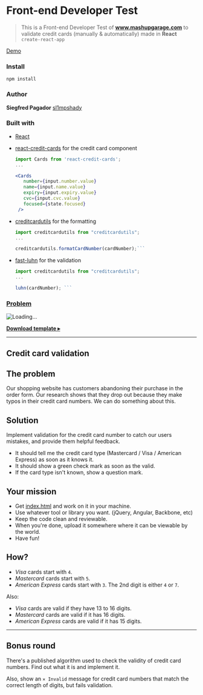 # Front-end Developer Test

> This is a Front-end Developer Test of **www.mashupgarage.com**
> to validate credit cards (manually & automatically) made in **React** `create-react-app`

[Demo](https://sl1mpshady.github.io/devtest/index.html)

### Install

```
npm install
```

### Author

**Siegfred Pagador** [sl1mpshady](https://github.com/sl1mpshady)

### Built with

* [React](https://reactjs.org/)
* [react-credit-cards](https://github.com/amarofashion/react-credit-cards) for the credit card component

  ```jsx
  import Cards from 'react-credit-cards';
  ...

  <Cards
     number={input.number.value}
     name={input.name.value}
     expiry={input.expiry.value}
     cvc={input.cvc.value}
     focused={state.focused}
   />
  ```

* [creditcardutils](https://www.npmjs.com/package/creditcardutils) for the formatting

  ````jsx
  import creditcardutils from "creditcardutils";
  ...

  creditcardutils.formatCardNumber(cardNumber);```
  ````

- [fast-luhn](https://www.npmjs.com/package/fast-luhn) for the validation

  ````jsx
  import creditcardutils from "creditcardutils";
  ...

  luhn(cardNumber); ```
  ````

### [Problem](https://github.com/rstacruz/frontend-exercises/tree/master/order-form)

![Loading...](http://cdn.rawgit.com/rstacruz/frontend-exercises/2235733d/order-form/validation.gif)

**[Download template ▸](https://github.com/rstacruz/frontend-exercises/tree/master/order-form/index.html)**

---

## Credit card validation

## The problem

Our shopping website has customers abandoning their purchase in the order form.
Our research shows that they drop out because they make typos in their credit
card numbers. We can do something about this.

## Solution

Implement validation for the credit card number to catch our users mistakes, and
provide them helpful feedback.

* It should tell me the credit card type (Mastercard / Visa / American Express)
  as soon as it knows it.
* It should show a green check mark as soon as the valid.
* If the card type isn't known, show a question mark.

## Your mission

* Get [index.html](index.html) and work on it in your machine.
* Use whatever tool or library you want. (jQuery, Angular, Backbone, etc)
* Keep the code clean and reviewable.
* When you're done, upload it somewhere where it can be viewable by the world.
* Have fun!

## How?

* _Visa_ cards start with `4`.
* _Mastercard_ cards start with `5`.
* _American Express_ cards start with `3`. The 2nd digit is either `4` or `7`.

Also:

* _Visa_ cards are valid if they have 13 to 16 digits.
* _Mastercard_ cards are valid if it has 16 digits.
* _American Express_ cards are valid if it has 15 digits.

---

## Bonus round

There's a published algorithm used to check the validity of credit card numbers.
Find out what it is and implement it.

Also, show an `✕ Invalid` message for credit card numbers that match the correct
length of digits, but fails validation.
